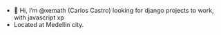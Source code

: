 - 👋 Hi, I’m @xemath (Carlos Castro) looking for django projects to work, with javascript xp
- Located at Medellin city.

<!---
xemath/xemath is a ✨ special ✨ repository because its `README.md` (this file) appears on your GitHub profile.
You can click the Preview link to take a look at your changes.
--->
